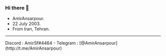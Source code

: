 ### Hi there 👋
- AmirAnsarpour.
- 22 July 2003.
- From Iran, Tehran.
<hr>
Discord : AmirSf#4464
- Telegram : [@AmirAnsarpour](http://t.me/AmirAnsarpour)
